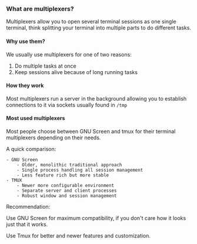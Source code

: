 ### What are multiplexers?

Multiplexers allow you to open several terminal sessions as one single terminal, think splitting your terminal into multiple parts to do different tasks.

#### Why use them?

We usually use multiplexers for one of two reasons:

1. Do multiple tasks at once
2. Keep sessions alive because of long running tasks

#### How they work

Most multiplexers run a server in the background allowing you to establish connections to it via sockets usually found in `/tmp`

#### Most used multiplexers

Most people choose between GNU Screen and tmux for their terminal multiplexers depending on their needs.

A quick comparison:

    - GNU Screen
        - Older, monolithic traditional approach
        - Single process handling all session management
        - Less feature rich but more stable
    - TMUX
        - Newer more configurable environment
        - Separate server and client processes
        - Robust window and session management


Recommendation:

Use GNU Screen for maximum compatibility, if you don't care how it looks just that it works.

Use Tmux for better and newer features and customization.
